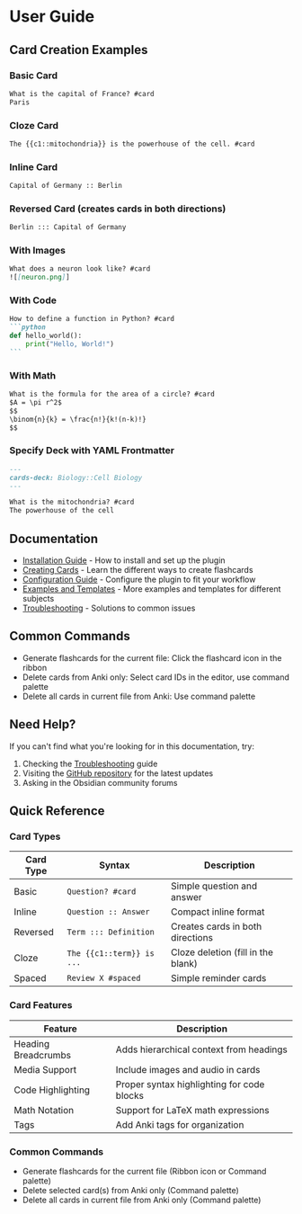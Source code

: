 # User Guide

## Card Creation Examples

### Basic Card
```markdown
What is the capital of France? #card
Paris
```

### Cloze Card
```markdown
The {{c1::mitochondria}} is the powerhouse of the cell. #card
```

### Inline Card
```markdown
Capital of Germany :: Berlin
```

### Reversed Card (creates cards in both directions)
```markdown
Berlin ::: Capital of Germany
```

### With Images
```markdown
What does a neuron look like? #card
![[neuron.png]]
```

### With Code
````markdown
How to define a function in Python? #card
```python
def hello_world():
    print("Hello, World!")
```
````

### With Math
```markdown
What is the formula for the area of a circle? #card
$A = \pi r^2$
$$
\binom{n}{k} = \frac{n!}{k!(n-k)!}
$$
```

### Specify Deck with YAML Frontmatter
```markdown
---
cards-deck: Biology::Cell Biology
---

What is the mitochondria? #card
The powerhouse of the cell
```

## Documentation

- [Installation Guide](./installation.md) - How to install and set up the plugin
- [Creating Cards](./creating-cards.md) - Learn the different ways to create flashcards
- [Configuration Guide](./configuration.md) - Configure the plugin to fit your workflow
- [Examples and Templates](./examples.md) - More examples and templates for different subjects
- [Troubleshooting](./troubleshooting.md) - Solutions to common issues

## Common Commands

- Generate flashcards for the current file: Click the flashcard icon in the ribbon
- Delete cards from Anki only: Select card IDs in the editor, use command palette
- Delete all cards in current file from Anki: Use command palette


## Need Help?

If you can't find what you're looking for in this documentation, try:

1. Checking the [Troubleshooting](./troubleshooting.md) guide
2. Visiting the [GitHub repository](https://github.com/reuseman/flashcards-obsidian) for the latest updates
3. Asking in the Obsidian community forums

## Quick Reference

### Card Types

| Card Type | Syntax | Description |
|-----------|--------|-------------|
| Basic | `Question? #card` | Simple question and answer |
| Inline | `Question :: Answer` | Compact inline format |
| Reversed | `Term ::: Definition` | Creates cards in both directions |
| Cloze | `The {{c1::term}} is ...` | Cloze deletion (fill in the blank) |
| Spaced | `Review X #spaced` | Simple reminder cards |

### Card Features

| Feature | Description |
|---------|-------------|
| Heading Breadcrumbs | Adds hierarchical context from headings |
| Media Support | Include images and audio in cards |
| Code Highlighting | Proper syntax highlighting for code blocks |
| Math Notation | Support for LaTeX math expressions |
| Tags | Add Anki tags for organization |

### Common Commands

- Generate flashcards for the current file (Ribbon icon or Command palette)
- Delete selected card(s) from Anki only (Command palette)
- Delete all cards in current file from Anki only (Command palette) 